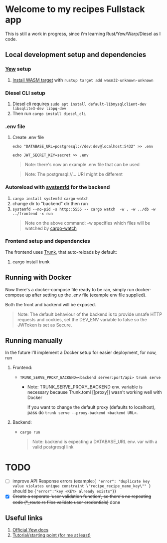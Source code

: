 # Welcome to my recipes Fullstack app

This is still a work in progress, since i'm learning Rust/Yew/Warp/Diesel as I code.

## Local development setup and dependencies

### [Yew](https://yew.rs) setup

1. [Install WASM target](https://yew.rs/docs/getting-started/introduction#install-webassembly-target) with `rustup target add wasm32-unknown-unknown`

### Diesel CLI setup

1. Diesel cli requires
   `sudo apt install default-libmysqlclient-dev libsqlite3-dev libpq-dev`
1. Then run
   `cargo install diesel_cli`

### .env file

1. Create .env file

   `echo "DATABASE_URL=postgresql://dev:dev@localhost:5432" >> .env`

   `echo JWT_SECRET_KEY=secret >> .env`

   > Note: there's now an example .env file that can be used

   > Note: The postgresql://... URI might be different

### Autoreload with [systemfd](https://github.com/mitsuhiko/systemfd) for the backend

1. `cargo install systemfd cargo-watch`
1. change dir to "backend" dir then run
1. `systemfd --no-pid -s http::5555 -- cargo watch  -w . -w ../db -w ../frontend -x run`
   > Note on the above command: -w specifies which files will be watched by [cargo-watch](https://github.com/watchexec/cargo-watch)

### Frontend setup and dependencies

The frontend uses [Trunk](https://github.com/trunk-rs/trunk), that auto-reloads by default:

1. cargo install trunk

## Running with Docker

Now there's a docker-compose file ready to be ran, simply run docker-compose up after setting up the .env file (example env file supplied).

Both the front and backend will be exposed.

> Note: The default behaviour of the backend is to provide unsafe HTTP requests and cookies, set the DEV_ENV variable to false so the JWToken is set as Secure.

## Running manually

In the future I'll implement a Docker setup for easier deployment, for now, run

1. Frontend:

   - `TRUNK_SERVE_PROXY_BACKEND=<backend server:port/api> trunk serve`

     - Note:
       TRUNK_SERVE_PROXY_BACKEND env. variable is necessary because Trunk.toml [[proxy]] wasn't working well with Docker

       If you want to change the default proxy (defaults to localhost), pass do `trunk serve --proxy-backend <backend URL>`.

1. Backend:
   - `cargo run`
     > Note: backend is expecting a DATABASE_URL env. var with a valid postgresql link

# TODO

- [ ] improve API Response errors (example:`{
    "error": "duplicate key value violates unique constraint \"recipe_recipe_name_key\""
}` should be `{"error":"key <KEY> already exists"}`)
- [x] ~~Create a seperate 'user validation function', so there's no repeating code (\*\_route.rs files validate user credentials)~~ done

## Useful links

1. [Official Yew docs](https://yew.rs/docs/tutorial#fetching-data-using-external-rest-api)
1. [Tutorial/starting point (for me at least)](https://blog.logrocket.com/full-stack-rust-a-complete-tutorial-with-examples/)
